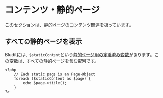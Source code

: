 # コンテンツ・静的ページ
<!-- position: 4 -->

このセクションは、[静的ページ](https://docs.bludit.com/en/content/content-basics#static)のコンテンツ関連を扱っています。

## すべての静的ページを表示
Bluditには、`$staticContent`という[静的ページ用の定義済み変数](https://docs.bludit.com/en/developers/predefined-variables#staticContent)があります。この変数は、すべての静的ページを含む配列です。

```
<?php
	// Each static page is an Page-Object
	foreach ($staticContent as $page) {
		echo $page->title();
	}
?>
```
